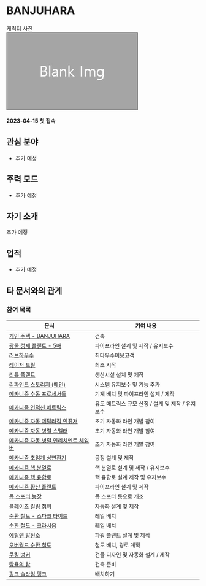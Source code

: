 # BANJUHARA

캐릭터 사진  
![캐릭터](../../asset/blank_img.jpg)

**2023-04-15 첫 접속**
## 관심 분야

- 추가 예정

## 주력 모드

- 추가 예정

## 자기 소개

추가 예정

## 업적

- 추가 예정

## 타 문서와의 관계
<!-- 참여 목록 -->
<!-- tag_target_open:reverse_link_list:member_contribute -->
<!-- tag_arg:preset:member_contribute -->
### 참여 목록
|문서|기여 내용|
|---|---|
|[개인 주택 - BANJUHARA](../buildings/house_BANJUHARA.md)|건축|
|[광물 정제 플랜트 - 5배](../systems/mk_ore_processing_plant_5x.md)|파이프라인 설계 및 제작 / 유지보수|
|[러브하우수 ](../systems/love_house.md)|최다우수이용고객|
|[레이저 드릴](../systems/laser_drill.md)|최초 시작|
|[리튬 플랜트](../systems/mk_lithum_plant.md)|생산시설 설계 및 제작|
|[리파인드 스토리지 (메인)](../systems/rs_main.md)|시스템 유지보수 및 기능 추가|
|[메카니즘 수동 프로세서들](../systems/mk_manual_processors.md)|기계 배치 및 파이프라인 설계 / 제작|
|[메카니즘 인덕션 메트릭스](../systems/mk_induction_matrix.md)|유도 매트릭스 규모 산정 / 설계 및 제작 / 유지보수|
|[메카니즘 자동 메탈러직 인퓨져](../systems/mk_auto_metallurgic_infuser.md)|초기 자동화 라인 개발 참여|
|[메카니즘 자동 병렬 스멜터](../systems/mk_auto_smeltery.md)|초기 자동화 라인 개발 참여|
|[메카니즘 자동 병렬 인리치멘트 체임버](../systems/mk_auto_enrichment_chamber.md)|초기 자동화 라인 개발 참여|
|[메카니즘 초임계 상변환기](../systems/mk_sps.md)|공정 설계 및 제작|
|[메카니즘 핵 분열로](../systems/mk_fission_reactor.md)|핵 분열로 설계 및 제작 / 유지보수|
|[메카니즘 핵 융합로](../systems/mk_fusion_reactor.md)|핵 융합로 설계 제작 및 유지보수|
|[메카니즘 황산 플랜트](../systems/mk_sulfer_plant.md)|파이프라인 설계 및 제작|
|[몹 스포터 농장](../systems/mobspawner_farm.md)|몹 스포터 룸으로 개조|
|[블레이즈 킬링 챔버](../systems/blaze_killing_chamber.md)|자동화 설계 및 제작|
|[순환 철도 - 스파크 타이드](../buildings/ocr_spark_tide.md)|레일 배치|
|[순환 철도 - 크라시움](../buildings/ocr_cratium.md)|레일 배치|
|[에틸렌 발전소](../systems/mk_ethylene_generator.md)|파워 플랜트 설계 및 제작|
|[오버월드 순환 철도](../buildings/overworld_circular_railway.md)|철도 배치, 경로 계획|
|[쿠킹 벙커](../systems/cooking_bunker.md)|건물 디자인 및 자동화 설계 / 제작|
|[탐욕의 탑](../buildings/tower_of_avarice.md)|건축 준비|
|[핑크 슬라임 탱크](../systems/pink_slime_tank.md)|배치하기|
<!-- tag_close -->